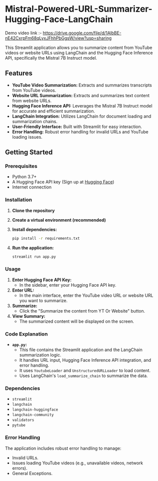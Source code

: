 # Mistral-Powered-URL-Summarizer-Hugging-Face-LangChain

Demo video link :- https://drive.google.com/file/d/1AlbBE-nE42CxrpFm68qLyxJFhhPbGgsW/view?usp=sharing

This Streamlit application allows you to summarize content from YouTube videos or website URLs using LangChain and the Hugging Face Inference API, specifically the Mistral 7B Instruct model.

## Features

* **YouTube Video Summarization:** Extracts and summarizes transcripts from YouTube videos.
* **Website URL Summarization:** Extracts and summarizes text content from website URLs.
* **Hugging Face Inference API:** Leverages the Mistral 7B Instruct model for accurate and efficient summarization.
* **LangChain Integration:** Utilizes LangChain for document loading and summarization chains.
* **User-Friendly Interface:** Built with Streamlit for easy interaction.
* **Error Handling:** Robust error handling for invalid URLs and YouTube loading issues.

## Getting Started

### Prerequisites

* Python 3.7+
* A Hugging Face API key (Sign up at [Hugging Face](https://huggingface.co/))
* Internet connection

### Installation

1.  **Clone the repository**

2.  **Create a virtual environment (recommended)**

3.  **Install dependencies:**

    ```bash
    pip install -r requirements.txt
    ```

4.  **Run the application:**

    ```bash
    streamlit run app.py
    ```

### Usage

1.  **Enter Hugging Face API Key:**
    * In the sidebar, enter your Hugging Face API key.
2.  **Enter URL:**
    * In the main interface, enter the YouTube video URL or website URL you want to summarize.
3.  **Summarize:**
    * Click the "Summarize the content from YT Or Website" button.
4.  **View Summary:**
    * The summarized content will be displayed on the screen.

### Code Explanation

* **`app.py`:**
    * This file contains the Streamlit application and the LangChain summarization logic.
    * It handles URL input, Hugging Face Inference API integration, and error handling.
    * It uses `YoutubeLoader` and `UnstructuredURLLoader` to load content.
    * Uses LangChain's `load_summarize_chain` to summarize the data.

### Dependencies

* `streamlit`
* `langchain`
* `langchain-huggingface`
* `langchain-community`
* `validators`
* `pytube`

### Error Handling

The application includes robust error handling to manage:

* Invalid URLs.
* Issues loading YouTube videos (e.g., unavailable videos, network errors).
* General Exceptions.
